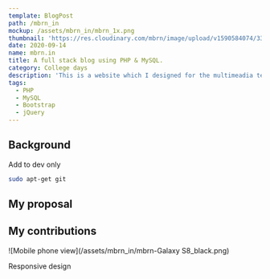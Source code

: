 ```yaml
---
template: BlogPost
path: /mbrn_in
mockup: /assets/mbrn_in/mbrn_1x.png
thumbnail: 'https://res.cloudinary.com/mbrn/image/upload/v1590584074/333_d9aond.jpg'
date: 2020-09-14
name: mbrn.in
title: A full stack blog using PHP & MySQL.
category: College days
description: 'This is a website which I designed for the multimeadia team of my campus, using Bootstrap, jQuery on the frontend & PHP, MySQL on the backend.'
tags:
  - PHP
  - MySQL
  - Bootstrap
  - jQuery
---
```

## Background
Add to dev only

```bash
sudo apt-get git
```

## My proposal

## My contributions


![Mobile phone view](/assets/mbrn_in/mbrn-Galaxy S8_black.png)
<figcaption>Responsive design</figcaption>
